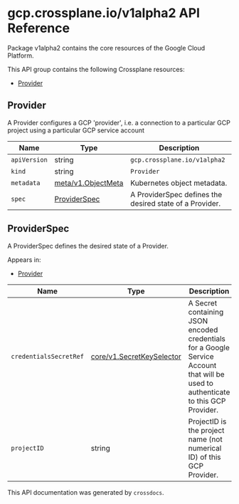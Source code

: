 # gcp.crossplane.io/v1alpha2 API Reference

Package v1alpha2 contains the core resources of the Google Cloud Platform.

This API group contains the following Crossplane resources:

* [Provider](#Provider)

## Provider

A Provider configures a GCP &#39;provider&#39;, i.e. a connection to a particular GCP project using a particular GCP service account


Name | Type | Description
-----|------|------------
`apiVersion` | string | `gcp.crossplane.io/v1alpha2`
`kind` | string | `Provider`
`metadata` | [meta/v1.ObjectMeta](https://kubernetes.io/docs/reference/generated/kubernetes-api/v1.15/#objectmeta-v1-meta) | Kubernetes object metadata.
`spec` | [ProviderSpec](#ProviderSpec) | A ProviderSpec defines the desired state of a Provider.



## ProviderSpec

A ProviderSpec defines the desired state of a Provider.

Appears in:

* [Provider](#Provider)


Name | Type | Description
-----|------|------------
`credentialsSecretRef` | [core/v1.SecretKeySelector](https://kubernetes.io/docs/reference/generated/kubernetes-api/v1.15/#secretkeyselector-v1-core) | A Secret containing JSON encoded credentials for a Google Service Account that will be used to authenticate to this GCP Provider.
`projectID` | string | ProjectID is the project name (not numerical ID) of this GCP Provider.



This API documentation was generated by `crossdocs`.